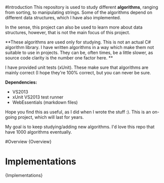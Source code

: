 ﻿#Introduction
This repository is used to study different **algorithms**, ranging from sorting, to manipulating strings. Some of the algorithms depend
on different data structures, which I have also implemented.

In the sense, this project can also be used to learn more about data structures,
however, that is not the main focus of this project.

**These algorithms are used only for studying. 
This is not an actual C# algorithm library.
I have written algorithms in a way which make them not suitable to use in 
projects. They can be, often times, be a little slower, as source code clarity is
the number one factor here. **

I have provided unit tests (xUnit). These make sure that algorithms are mainly correct (I hope they're 100% correct, but you can never be sure. 

**Dependencies:**

- VS2013
- xUnit VS2013 test runner
- WebEssentials (markdown files)

Hope you find this as useful, as I did when I wrote the stuff :). This is an on-going project, which will last for years. 

My goal is to keep studying/adding new algorithms. I'd love this repo that have 1000 algorithms eventually. 

#Overview
{Overview}

# Implementations
{Implementations}
